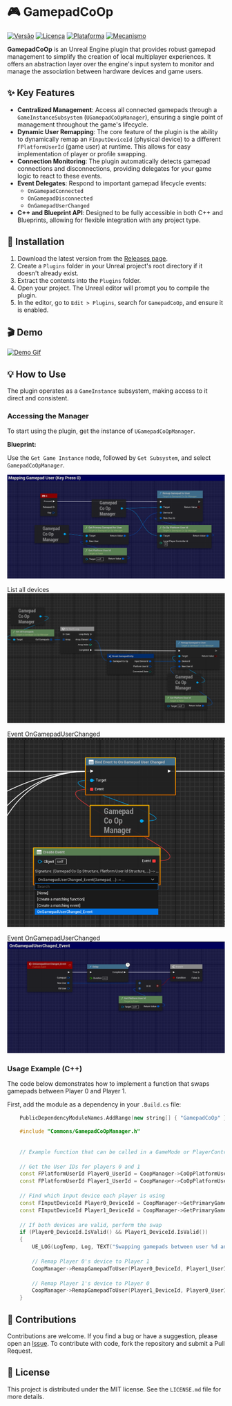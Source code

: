 # 🎮 GamepadCoOp

[![Versão](https://img.shields.io/badge/version-1.0.0-blue.svg)](https://semver.org)
[![Licença](https://img.shields.io/badge/license-MIT-green.svg)](LICENSE.md)
[![Plataforma](https://img.shields.io/badge/platform-Windows-orange.svg)](https://www.microsoft.com/windows)
[![Mecanismo](https://img.shields.io/badge/engine-Unreal%20Engine-purple.svg)](https://www.unrealengine.com)

**GamepadCoOp** is an Unreal Engine plugin that provides robust gamepad management to simplify the creation of local multiplayer experiences. It offers an abstraction layer over the engine's input system to monitor and manage the association between hardware devices and game users.

## ✨ Key Features

*   **Centralized Management**: Access all connected gamepads through a `GameInstanceSubsystem` (`UGamepadCoOpManager`), ensuring a single point of management throughout the game's lifecycle.
*   **Dynamic User Remapping**: The core feature of the plugin is the ability to dynamically remap an `FInputDeviceId` (physical device) to a different `FPlatformUserId` (game user) at runtime. This allows for easy implementation of player or profile swapping.
*   **Connection Monitoring**: The plugin automatically detects gamepad connections and disconnections, providing delegates for your game logic to react to these events.
*   **Event Delegates**: Respond to important gamepad lifecycle events:
    *   `OnGamepadConnected`
    *   `OnGamepadDisconnected`
    *   `OnGamepadUserChanged`
*   **C++ and Blueprint API**: Designed to be fully accessible in both C++ and Blueprints, allowing for flexible integration with any project type.

## 🚀 Installation

1.  Download the latest version from the [Releases page](https://github.com/YourRepo/GamepadCoOp/releases).
2.  Create a `Plugins` folder in your Unreal project's root directory if it doesn't already exist.
3.  Extract the contents into the `Plugins` folder.
4.  Open your project. The Unreal editor will prompt you to compile the plugin.
5.  In the editor, go to `Edit > Plugins`, search for `GamepadCoOp`, and ensure it is enabled.

## 🎬 Demo


[![Demo Gif](https://github.com/rafaelvaloto/GamepadCoOp/blob/main/Images/AnimationCoOp_thumbnail.png)](https://github.com/rafaelvaloto/GamepadCoOp/blob/main/Images/AnimationCoOp.gif)


## 💡 How to Use

The plugin operates as a `GameInstance` subsystem, making access to it direct and consistent.

### Accessing the Manager

To start using the plugin, get the instance of `UGamepadCoOpManager`.

**Blueprint:**

Use the `Get Game Instance` node, followed by `Get Subsystem`, and select `GamepadCoOpManager`.

![Blueprint Sample](Images/Sample.png)

List all devices
![Blueprint Sample](Images/ListSample.png)

Event OnGamepadUserChanged
![Blueprint Sample](Images/AssingEventChangePLayer.png)

Event OnGamepadUserChanged
![Blueprint Sample](Images/SampleEventChangePlayer.png)


### Usage Example (C++)

The code below demonstrates how to implement a function that swaps gamepads between Player 0 and Player 1.

First, add the module as a dependency in your `.Build.cs` file:

```c++
    PublicDependencyModuleNames.AddRange(new string[] { "GamepadCoOp" });
```

```c++  
    #include "Commons/GamepadCoOpManager.h" 
```

```c++
   
    // Example function that can be called in a GameMode or PlayerController void AMyGameMode::SwapControllersForPlayers() { UGamepadCoOpManager* CoopManager = UGamepadCoOpManager::Get(this); if (!CoopManager) { return; }

    // Get the User IDs for players 0 and 1
    const FPlatformUserId Player0_UserId = CoopManager->CoOpPlatformUserId(0);
    const FPlatformUserId Player1_UserId = CoopManager->CoOpPlatformUserId(1);
    
    // Find which input device each player is using
    const FInputDeviceId Player0_DeviceId = CoopManager->GetPrimaryGamepadForUser(Player0_UserId);
    const FInputDeviceId Player1_DeviceId = CoopManager->GetPrimaryGamepadForUser(Player1_UserId);
    
    // If both devices are valid, perform the swap
    if (Player0_DeviceId.IsValid() && Player1_DeviceId.IsValid())
    {
        UE_LOG(LogTemp, Log, TEXT("Swapping gamepads between user %d and %d"), Player0_UserId.GetInternalId(), Player1_UserId.GetInternalId());
    
        // Remap Player 0's device to Player 1
        CoopManager->RemapGamepadToUser(Player0_DeviceId, Player1_UserId);
    
        // Remap Player 1's device to Player 0
        CoopManager->RemapGamepadToUser(Player1_DeviceId, Player0_UserId);
    }

```

## 🤝 Contributions

Contributions are welcome. If you find a bug or have a suggestion, please open an [Issue](https://github.com/YourRepo/GamepadCoOp/issues). To contribute with code, fork the repository and submit a Pull Request.

## 📄 License

This project is distributed under the MIT license. See the `LICENSE.md` file for more details.

